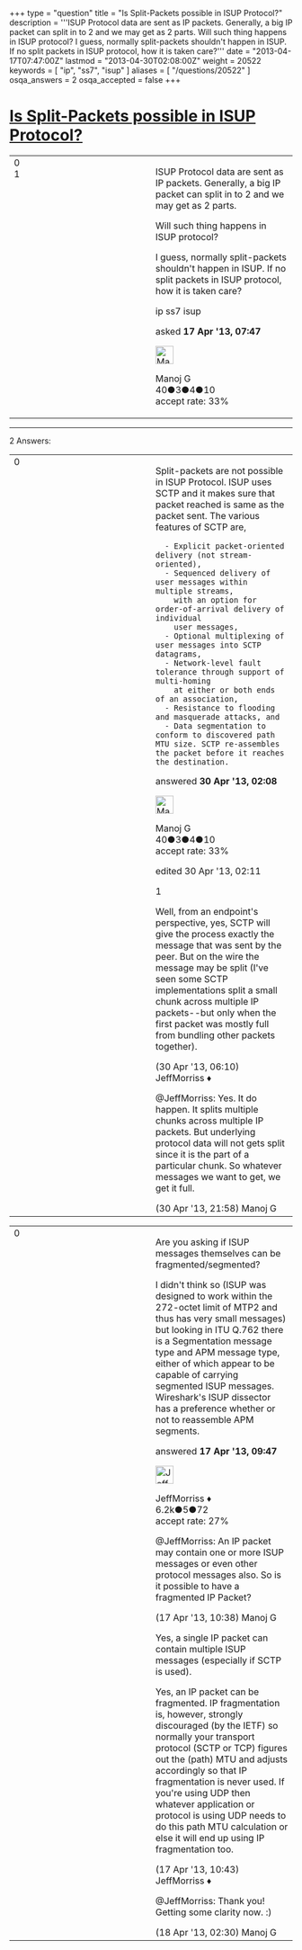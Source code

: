 +++
type = "question"
title = "Is Split-Packets possible in ISUP Protocol?"
description = '''ISUP Protocol data are sent as IP packets. Generally, a big IP packet can split in to 2 and we may get as 2 parts.  Will such thing happens in ISUP protocol?  I guess, normally split-packets shouldn&#x27;t happen in ISUP. If no split packets in ISUP protocol, how it is taken care?'''
date = "2013-04-17T07:47:00Z"
lastmod = "2013-04-30T02:08:00Z"
weight = 20522
keywords = [ "ip", "ss7", "isup" ]
aliases = [ "/questions/20522" ]
osqa_answers = 2
osqa_accepted = false
+++

<div class="headNormal">

# [Is Split-Packets possible in ISUP Protocol?](/questions/20522/is-split-packets-possible-in-isup-protocol)

</div>

<div id="main-body">

<div id="askform">

<table id="question-table" style="width:100%;"><colgroup><col style="width: 50%" /><col style="width: 50%" /></colgroup><tbody><tr class="odd"><td style="width: 30px; vertical-align: top"><div class="vote-buttons"><div id="post-20522-score" class="post-score" title="current number of votes">0</div><div id="favorite-count" class="favorite-count">1</div></div></td><td><div id="item-right"><div class="question-body"><p>ISUP Protocol data are sent as IP packets. Generally, a big IP packet can split in to 2 and we may get as 2 parts.</p><p>Will such thing happens in ISUP protocol?</p><p>I guess, normally split-packets shouldn't happen in ISUP. If no split packets in ISUP protocol, how it is taken care?</p></div><div id="question-tags" class="tags-container tags">ip ss7 isup</div><div id="question-controls" class="post-controls"></div><div class="post-update-info-container"><div class="post-update-info post-update-info-user"><p>asked <strong>17 Apr '13, 07:47</strong></p><img src="https://secure.gravatar.com/avatar/b2940a37e14d31283e43c55dc07a1fea?s=32&amp;d=identicon&amp;r=g" class="gravatar" width="32" height="32" alt="Manoj%20G&#39;s gravatar image" /><p>Manoj G<br />
<span class="score" title="40 reputation points">40</span><span title="3 badges"><span class="badge1">●</span><span class="badgecount">3</span></span><span title="4 badges"><span class="silver">●</span><span class="badgecount">4</span></span><span title="10 badges"><span class="bronze">●</span><span class="badgecount">10</span></span><br />
<span class="accept_rate" title="Rate of the user&#39;s accepted answers">accept rate:</span> <span title="Manoj G has 2 accepted answers">33%</span></p></div></div><div id="comments-container-20522" class="comments-container"></div><div id="comment-tools-20522" class="comment-tools"></div><div class="clear"></div><div id="comment-20522-form-container" class="comment-form-container"></div><div class="clear"></div></div></td></tr></tbody></table>

------------------------------------------------------------------------

<div class="tabBar">

<span id="sort-top"></span>

<div class="headQuestions">

2 Answers:

</div>

</div>

<span id="20849"></span>

<div id="answer-container-20849" class="answer accepted-answer answered-by-owner">

<table style="width:100%;"><colgroup><col style="width: 50%" /><col style="width: 50%" /></colgroup><tbody><tr class="odd"><td style="width: 30px; vertical-align: top"><div class="vote-buttons"><div id="post-20849-score" class="post-score" title="current number of votes">0</div></div></td><td><div class="item-right"><div class="answer-body"><p>Split-packets are not possible in ISUP Protocol. ISUP uses SCTP and it makes sure that packet reached is same as the packet sent. The various features of SCTP are,</p><pre><code>  - Explicit packet-oriented delivery (not stream-oriented),
  - Sequenced delivery of user messages within multiple streams,
    with an option for order-of-arrival delivery of individual
    user messages,
  - Optional multiplexing of user messages into SCTP datagrams,
  - Network-level fault tolerance through support of multi-homing
    at either or both ends of an association,
  - Resistance to flooding and masquerade attacks, and
  - Data segmentation to conform to discovered path MTU size. SCTP re-assembles the packet before it reaches the destination.</code></pre></div><div class="answer-controls post-controls"></div><div class="post-update-info-container"><div class="post-update-info post-update-info-user"><p>answered <strong>30 Apr '13, 02:08</strong></p><img src="https://secure.gravatar.com/avatar/b2940a37e14d31283e43c55dc07a1fea?s=32&amp;d=identicon&amp;r=g" class="gravatar" width="32" height="32" alt="Manoj%20G&#39;s gravatar image" /><p>Manoj G<br />
<span class="score" title="40 reputation points">40</span><span title="3 badges"><span class="badge1">●</span><span class="badgecount">3</span></span><span title="4 badges"><span class="silver">●</span><span class="badgecount">4</span></span><span title="10 badges"><span class="bronze">●</span><span class="badgecount">10</span></span><br />
<span class="accept_rate" title="Rate of the user&#39;s accepted answers">accept rate:</span> <span title="Manoj G has 2 accepted answers">33%</span></p></div><div class="post-update-info post-update-info-edited"><p>edited 30 Apr '13, 02:11</p></div></div><div id="comments-container-20849" class="comments-container"><span id="20854"></span><div id="comment-20854" class="comment"><div id="post-20854-score" class="comment-score">1</div><div class="comment-text"><p>Well, from an endpoint's perspective, yes, SCTP will give the process exactly the message that was sent by the peer. But on the wire the message may be split (I've seen some SCTP implementations split a small chunk across multiple IP packets--but only when the first packet was mostly full from bundling other packets together).</p></div><div id="comment-20854-info" class="comment-info"><span class="comment-age">(30 Apr '13, 06:10)</span> JeffMorriss ♦</div></div><span id="20857"></span><div id="comment-20857" class="comment"><div id="post-20857-score" class="comment-score"></div><div class="comment-text"><p>@JeffMorriss: Yes. It do happen. It splits multiple chunks across multiple IP packets. But underlying protocol data will not gets split since it is the part of a particular chunk. So whatever messages we want to get, we get it full.</p></div><div id="comment-20857-info" class="comment-info"><span class="comment-age">(30 Apr '13, 21:58)</span> Manoj G</div></div></div><div id="comment-tools-20849" class="comment-tools"></div><div class="clear"></div><div id="comment-20849-form-container" class="comment-form-container"></div><div class="clear"></div></div></td></tr></tbody></table>

</div>

<span id="20526"></span>

<div id="answer-container-20526" class="answer">

<table style="width:100%;"><colgroup><col style="width: 50%" /><col style="width: 50%" /></colgroup><tbody><tr class="odd"><td style="width: 30px; vertical-align: top"><div class="vote-buttons"><div id="post-20526-score" class="post-score" title="current number of votes">0</div></div></td><td><div class="item-right"><div class="answer-body"><p>Are you asking if ISUP messages themselves can be fragmented/segmented?</p><p>I didn't think so (ISUP was designed to work within the 272-octet limit of MTP2 and thus has very small messages) but looking in ITU Q.762 there is a Segmentation message type and APM message type, either of which appear to be capable of carrying segmented ISUP messages. Wireshark's ISUP dissector has a preference whether or not to reassemble APM segments.</p></div><div class="answer-controls post-controls"></div><div class="post-update-info-container"><div class="post-update-info post-update-info-user"><p>answered <strong>17 Apr '13, 09:47</strong></p><img src="https://secure.gravatar.com/avatar/e0564001bb7deb960d5d9d9c1e0ba074?s=32&amp;d=identicon&amp;r=g" class="gravatar" width="32" height="32" alt="JeffMorriss&#39;s gravatar image" /><p>JeffMorriss ♦<br />
<span class="score" title="6219 reputation points"><span>6.2k</span></span><span title="5 badges"><span class="silver">●</span><span class="badgecount">5</span></span><span title="72 badges"><span class="bronze">●</span><span class="badgecount">72</span></span><br />
<span class="accept_rate" title="Rate of the user&#39;s accepted answers">accept rate:</span> <span title="JeffMorriss has 103 accepted answers">27%</span></p></div></div><div id="comments-container-20526" class="comments-container"><span id="20529"></span><div id="comment-20529" class="comment"><div id="post-20529-score" class="comment-score"></div><div class="comment-text"><p>@JeffMorriss: An IP packet may contain one or more ISUP messages or even other protocol messages also. So is it possible to have a fragmented IP Packet?</p></div><div id="comment-20529-info" class="comment-info"><span class="comment-age">(17 Apr '13, 10:38)</span> Manoj G</div></div><span id="20530"></span><div id="comment-20530" class="comment"><div id="post-20530-score" class="comment-score"></div><div class="comment-text"><p>Yes, a single IP packet can contain multiple ISUP messages (especially if SCTP is used).</p><p>Yes, an IP packet can be fragmented. IP fragmentation is, however, strongly discouraged (by the IETF) so normally your transport protocol (SCTP or TCP) figures out the (path) MTU and adjusts accordingly so that IP fragmentation is never used. If you're using UDP then whatever application or protocol is using UDP needs to do this path MTU calculation or else it will end up using IP fragmentation too.</p></div><div id="comment-20530-info" class="comment-info"><span class="comment-age">(17 Apr '13, 10:43)</span> JeffMorriss ♦</div></div><span id="20562"></span><div id="comment-20562" class="comment"><div id="post-20562-score" class="comment-score"></div><div class="comment-text"><p>@JeffMorriss: Thank you! Getting some clarity now. :)</p></div><div id="comment-20562-info" class="comment-info"><span class="comment-age">(18 Apr '13, 02:30)</span> Manoj G</div></div></div><div id="comment-tools-20526" class="comment-tools"></div><div class="clear"></div><div id="comment-20526-form-container" class="comment-form-container"></div><div class="clear"></div></div></td></tr></tbody></table>

</div>

<div class="paginator-container-left">

</div>

</div>

</div>

